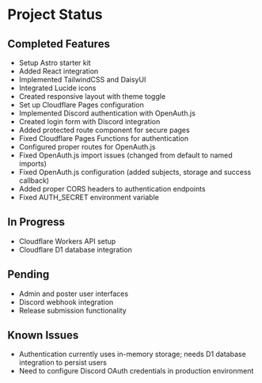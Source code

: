 # Project Status

## Completed Features

- Setup Astro starter kit
- Added React integration
- Implemented TailwindCSS and DaisyUI
- Integrated Lucide icons
- Created responsive layout with theme toggle
- Set up Cloudflare Pages configuration
- Implemented Discord authentication with OpenAuth.js
- Created login form with Discord integration
- Added protected route component for secure pages
- Fixed Cloudflare Pages Functions for authentication
- Configured proper routes for OpenAuth.js
- Fixed OpenAuth.js import issues (changed from default to named imports)
- Fixed OpenAuth.js configuration (added subjects, storage and success callback)
- Added proper CORS headers to authentication endpoints
- Fixed AUTH_SECRET environment variable

## In Progress

- Cloudflare Workers API setup
- Cloudflare D1 database integration

## Pending

- Admin and poster user interfaces
- Discord webhook integration
- Release submission functionality

## Known Issues

- Authentication currently uses in-memory storage; needs D1 database integration to persist users
- Need to configure Discord OAuth credentials in production environment
